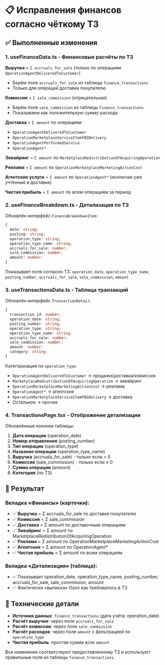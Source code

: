 # 📋 Исправления финансов согласно чёткому ТЗ

## ✅ Выполненные изменения

### 1. **useFinanceData.ts** - Финансовые расчёты по ТЗ

**Выручка** = `Σ accruals_for_sale` (только по операциям `OperationAgentDeliveredToCustomer`)
- Берём поле `accruals_for_sale` из таблицы `finance_transactions`
- Только для операций доставки покупателю

**Комиссия** = `Σ sale_commission` (отрицательная)
- Берём поле `sale_commission` из таблицы `finance_transactions`  
- Показываем как положительную сумму расхода

**Доставка** = `Σ amount` по операциям:
- `OperationAgentDeliveredToCustomer`
- `OperationMarketplaceServiceItemFBSDelivery`
- `OperationAgentPerformedService`
- `OperationAgent*`

**Эквайринг** = `Σ amount` по `MarketplaceRedistributionOfAcquiringOperation`

**Реклама** = `Σ amount` по `OperationMarketplaceMarketingActionCost`

**Агентские услуги** = `Σ amount` по `OperationAgent*` (исключая уже учтённые в доставке)

**Чистая прибыль** = `Σ amount` по всем операциям за период

### 2. **useFinanceBreakdown.ts** - Детализация по ТЗ

Обновлён интерфейс `FinanceBreakdownItem`:
```typescript
{
  date: string;
  posting: string;
  operation_type: string;
  operation_type_name: string;
  accruals_for_sale: number;
  sale_commission: number;
  amount: number;
}
```

Показывает поля согласно ТЗ: `operation_date`, `operation_type_name`, `posting_number`, `accruals_for_sale`, `sale_commission`, `amount`

### 3. **useTransactionsData.ts** - Таблица транзакций

Обновлён интерфейс `TransactionDetail`:
```typescript
{
  transaction_id: number;
  operation_date: string;
  posting_number: string;
  operation_type: string;
  operation_type_name: string;
  accruals_for_sale: number;
  sale_commission: number;
  amount: number;
  category: string;
}
```

Категоризация по `operation_type`:
- `OperationAgentDeliveredToCustomer` → продажи/доставка/комиссия
- `MarketplaceRedistributionOfAcquiringOperation` → эквайринг
- `OperationMarketplaceMarketingActionCost` → реклама
- `OperationAgent*` → агентские
- `OperationMarketplaceServiceItemFBSDelivery` → доставка
- Остальное → прочее

### 4. **TransactionsPage.tsx** - Отображение детализации

Обновлённые колонки таблицы:
1. **Дата операции** (operation_date)
2. **Номер отправления** (posting_number)
3. **Тип операции** (operation_type)
4. **Название операции** (operation_type_name)
5. **Выручка** (accruals_for_sale) - только если > 0
6. **Комиссия** (sale_commission) - только если ≠ 0
7. **Сумма операции** (amount)
8. **Категория** (по ТЗ)

## 🎯 Результат

### Вкладка «Финансы» (карточки):
- ✅ **Выручка** = Σ accruals_for_sale по доставке покупателю
- ✅ **Комиссия** = Σ sale_commission
- ✅ **Доставка** = Σ amount по доставочным операциям
- ✅ **Эквайринг** = Σ amount по MarketplaceRedistributionOfAcquiringOperation
- ✅ **Реклама** = Σ amount по OperationMarketplaceMarketingActionCost
- ✅ **Агентские** = Σ amount по OperationAgent*
- ✅ **Чистая прибыль** = Σ amount по всем операциям

### Вкладка «Детализация» (таблица):
- ✅ Показывает operation_date, operation_type_name, posting_number, accruals_for_sale, sale_commission, amount
- ✅ Фактически «выписка» Ozon как требовалось в ТЗ

## 🔧 Технические детали

- **Источник данных**: `finance_transactions` (дата учёта: operation_date)
- **Расчёт выручки**: через поле `accruals_for_sale`
- **Расчёт комиссии**: через поле `sale_commission`
- **Расчёт расходов**: через поле `amount` с фильтрацией по `operation_type`
- **Чистая прибыль**: простая сумма всех `amount`

Все изменения соответствуют предоставленному ТЗ и используют правильные поля из таблицы `finance_transactions`.